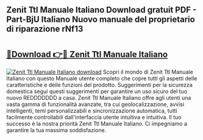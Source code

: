 ## Zenit Ttl Manuale Italiano Download gratuit PDF - Part-BjU Italiano Nuovo manuale del proprietario di riparazione rNf13

# <h2><a href="http://dfdcz1d.blite.top/?on=Zenit+Ttl+Manuale+Italiano">🔗Download 👉🔴 Zenit Ttl Manuale Italiano</a></h2>

[![Zenit Ttl Manuale Italiano download](https://i.imgur.com/lujVjoI.png)](http://dfdcz1d.blite.top/?on=Zenit+Ttl+Manuale+Italiano)
Scopri il mondo di Zenit Ttl Manuale Italiano con questo Manuale utente completo che copre tutti gli aspetti delle caratteristiche e delle funzioni del prodotto. Suggerimenti per la sicurezza domestica segui questi suggerimenti per garantire un uso sicuro del tuo nuovo REDDDDDDD a casa. Zenit Ttl Manuale Italiano offre agli utenti una vasta gamma di funzionalità avanzate, tra cui geolocalizzazione, avvisi intelligenti, temi personalizzabili e sincronizzazione automatica, tutti facilmente controllabili dall'interfaccia utente intuitiva e intuitiva. Il tuo successo è la nostra priorità Zenit Ttl Manuale Italiano. Ci impegniamo a garantire la tua massima soddisfazione.
